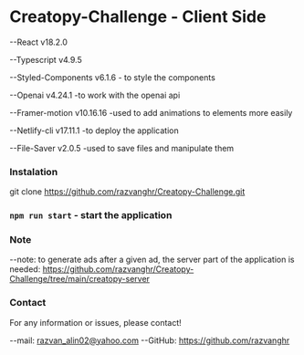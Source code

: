 # Creatopy-Challenge - Client Side

  --React v18.2.0
  
  --Typescript v4.9.5 
  
  --Styled-Components v6.1.6 - to style the components
  
  --Openai v4.24.1 -to work with the openai api
  
  --Framer-motion v10.16.16 -used to add animations to elements more easily
  
  --Netlify-cli v17.11.1 -to deploy the application
  
  --File-Saver v2.0.5 -used to save files and manipulate them
  

### Instalation

git clone https://github.com/razvanghr/Creatopy-Challenge.git


### `npm run start` - start the application

### Note
  
  --note: to generate ads after a given ad, the server part of the application is needed: https://github.com/razvanghr/Creatopy-Challenge/tree/main/creatopy-server


### Contact

For any information or issues, please contact!

--mail: razvan_alin02@yahoo.com --GitHub: https://github.com/razvanghr
